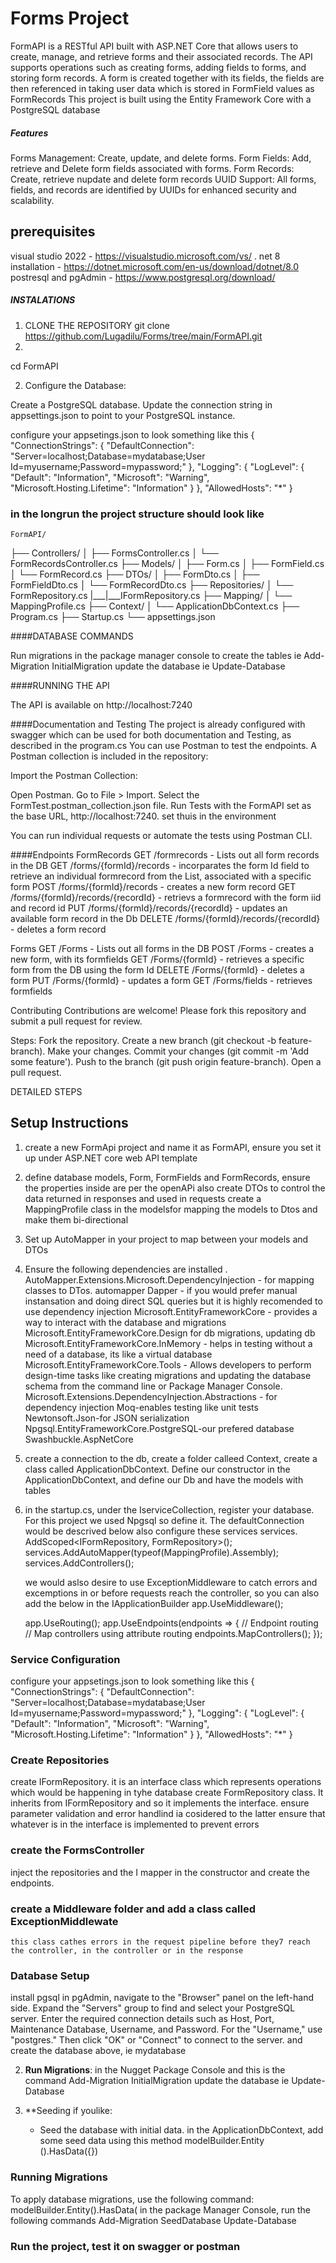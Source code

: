 # Forms Project

FormAPI is a RESTful API built with ASP.NET Core that allows users to create, manage, and retrieve forms and their associated records. 
The API supports operations such as creating forms, adding fields to forms, and storing form records.
A form is created together with its fields, the fields are then referenced in taking user data which is stored in FormField values as FormRecords 
This project is built using the Entity Framework Core with a PostgreSQL database


##### Features 
Forms Management: Create, update, and delete forms.
Form Fields: Add, retrieve and Delete form fields associated with forms.
Form Records: Create, retrieve nupdate and delete form records 
UUID Support: All forms, fields, and records are identified by UUIDs for enhanced security and scalability.



## prerequisites 
visual studio 2022 - https://visualstudio.microsoft.com/vs/
. net 8 installation - https://dotnet.microsoft.com/en-us/download/dotnet/8.0
postresql and pgAdmin - https://www.postgresql.org/download/


##### INSTALATIONS
1. CLONE THE REPOSITORY
    git clone https://github.com/Lugadilu/Forms/tree/main/FormAPI.git
2. 
cd FormAPI

2. Configure the Database:

Create a PostgreSQL database.
Update the connection string in appsettings.json to point to your PostgreSQL instance.

configure your appsetings.json to look something like this 
{
  "ConnectionStrings": {
    "DefaultConnection": "Server=localhost;Database=mydatabase;User Id=myusername;Password=mypassword;"
  },
  "Logging": {
    "LogLevel": {
      "Default": "Information",
      "Microsoft": "Warning",
      "Microsoft.Hosting.Lifetime": "Information"
    }
  },
  "AllowedHosts": "*"
}




### in the longrun the project structure should look like 

	FormAPI/
├── Controllers/
│   ├── FormsController.cs
│   └── FormRecordsController.cs
├── Models/
│   ├── Form.cs
│   ├── FormField.cs
│   └── FormRecord.cs
├── DTOs/
│   ├── FormDto.cs
│   ├── FormFieldDto.cs
│   └── FormRecordDto.cs
├── Repositories/
│   └── FormRepository.cs
|___|___IFormRepository.cs
├── Mapping/
│   └── MappingProfile.cs
├── Context/
│   └── ApplicationDbContext.cs
├── Program.cs
├── Startup.cs
└── appsettings.json


####DATABASE COMMANDS

Run migrations in the package manager console to create the tables ie   Add-Migration InitialMigration
   update the database ie Update-Database


####RUNNING THE API

The API is available on http://localhost:7240

####Documentation and Testing
The project is already configured with swagger which can be used for both documentation and Testing, as described in the program.cs
You can use Postman to test the endpoints. A Postman collection is included in the repository:

Import the Postman Collection:

Open Postman.
Go to File > Import.
Select the FormTest.postman_collection.json file.
Run Tests with the FormAPI set as the base URL, http://localhost:7240. set thuis in the environment 

You can run individual requests or automate the tests using Postman CLI.

####Endpoints
FormRecords
GET /formrecords - Lists out all form records in the DB
GET /forms/{formId}/records - incorparates the form Id field to retrieve an individual formrecord from the List, associated with a specific form
POST /forms/{formId}/records - creates a new form record
GET /forms/{formId}/records/{recordId} - retrievs a formrecord with the form iid and record id 
PUT /forms/{formId}/records/{recordId} - updates an available form record in the Db
DELETE /forms/{formId}/records/{recordId} - deletes a form record


Forms
GET /Forms - Lists out all forms in the DB
POST /Forms - creates a new form, with its formfields
GET /Forms/{formId} - retrieves a specific form from the DB using the form Id
DELETE /Forms/{formId} - deletes a form
PUT /Forms/{formId} - updates a form
GET /Forms/fields - retrieves formfields


Contributing
Contributions are welcome! Please fork this repository and submit a pull request for review.

Steps:
Fork the repository.
Create a new branch (git checkout -b feature-branch).
Make your changes.
Commit your changes (git commit -m 'Add some feature').
Push to the branch (git push origin feature-branch).
Open a pull request.




DETAILED STEPS

			
## Setup Instructions
1. create a new FormApi  project and name it as FormAPI, ensure you set it up under ASP.NET core web API template
2. define database models, Form, FormFields and FormRecords, ensure the properties inside are per the openAPi
	also create DTOs to control the data returned in responses and used in requests
        create a MappingProfile class in the modelsfor mapping the models to Dtos and make them bi-directional
3. Set up AutoMapper in your project to map between your models and DTOs
4. Ensure the following dependencies are installed . 
	AutoMapper.Extensions.Microsoft.DependencyInjection - for mapping classes to DTos. automapper
	Dapper - if you would prefer manual instansation and doing direct SQL queries but it is highly recomended to use dependency injection
	Microsoft.EntityFrameworkCore - provides a way to interact with the database and migrations
	Microsoft.EntityFrameworkCore.Design for db migrations, updating db
	Microsoft.EntityFrameworkCore.InMemory - helps in testing without a need of a database, its like a virtual database
	Microsoft.EntityFrameworkCore.Tools - Allows developers to perform design-time tasks like creating migrations and updating the database schema from the command line or Package Manager Console.
	Microsoft.Extensions.DependencyInjection.Abstractions - for dependency injection
	Moq-enables testing like unit tests
	Newtonsoft.Json-for JSON serialization
	Npgsql.EntityFrameworkCore.PostgreSQL-our prefered database
	Swashbuckle.AspNetCore

5. create a connection to the db, create a folder calleed Context, create a class called ApplicationDbContext. Define our constructor in the ApplicationDbContext, and define our Db and have the models with tables	
6. in the startup.cs, under the IserviceCollection, register your database. For this project we used Npgsql so define it. The defaultConnection would be descrived below
	also configure these services services.
	AddScoped<IFormRepository, FormRepository>();
	services.AddAutoMapper(typeof(MappingProfile).Assembly);
	services.AddControllers();

	we would aslso desire to use ExceptionMiddleware to catch errors and excemptions in or before requests reach the controller, so you can also add the below in the IApplicationBuilder
	 app.UseMiddleware<ExceptionMiddleware>();
	
	app.UseRouting();
	app.UseEndpoints(endpoints =>
	{
    	   // Endpoint routing  // Map controllers using attribute routing
    	   endpoints.MapControllers();
	});

### Service Configuration
configure your appsetings.json to look something like this 
{
  "ConnectionStrings": {
    "DefaultConnection": "Server=localhost;Database=mydatabase;User Id=myusername;Password=mypassword;"
  },
  "Logging": {
    "LogLevel": {
      "Default": "Information",
      "Microsoft": "Warning",
      "Microsoft.Hosting.Lifetime": "Information"
    }
  },
  "AllowedHosts": "*"
}

### Create Repositories
   create IFormRepository. it is an interface class which represents operations which would be happening in tyhe database
   create FormRepository class. It inherits from IFormRepository and so it implements the interface. ensure parameter validation and error handlind ia cosidered to the latter
       ensure that whatever is in the interface is implemented to prevent errors

### create the FormsController
   inject the repositories and the I mapper in the constructor and create the endpoints. 

### create a Middleware folder and add a class called ExceptionMiddlewate
	this class cathes errors in the request pipeline before they7 reach the controller, in the controller or in the response

### Database Setup
 install pgsql
  in pgAdmin, navigate to the "Browser" panel on the left-hand side.
Expand the "Servers" group to find and select your PostgreSQL server.
Enter the required connection details such as Host, Port, Maintenance Database, Username, and Password. For the "Username," use "postgres." Then click "OK" or "Connect" to connect to the server.
 and create the database above, ie mydatabase


2. **Run Migrations**:
   in the Nugget Package Console and this is the command Add-Migration InitialMigration 
   update the database ie Update-Database

3. **Seeding if youlike:
   - Seed the database with initial data.
      in the ApplicationDbContext, add some seed data using this method modelBuilder.Entity<Form>().HasData({})

### Running Migrations

To apply database migrations, use the following command:
   modelBuilder.Entity<Form>().HasData(
in the package Manager Console, run the following commands
  Add-Migration SeedDatabase
  Update-Database



### Run the project, test it on swagger or postman

